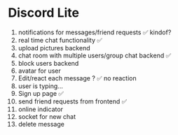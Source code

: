 # Discord Lite

1. notifications for messages/friend requests &#x2705; kindof?
2. real time chat functionality &#x2705;
3. upload pictures backend
4. chat room with multiple users/group chat backend &#x2705;
5. block users backend
6. avatar for user
7. Edit/react each message ? &#x2705; no reaction
8. user is typing...
9. Sign up page &#x2705;
10. send friend requests from frontend &#x2705;
11. online indicator
12. socket for new chat
13. delete message
